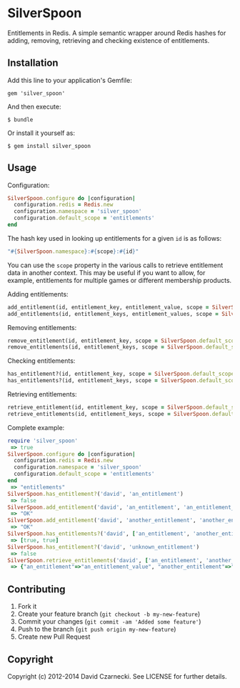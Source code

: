# SilverSpoon

Entitlements in Redis. A simple semantic wrapper around Redis hashes for adding, removing, retrieving and
checking existence of entitlements.

## Installation

Add this line to your application's Gemfile:

```
gem 'silver_spoon'
```

And then execute:

```
$ bundle
```

Or install it yourself as:

```
$ gem install silver_spoon
```

## Usage

Configuration:

```ruby
SilverSpoon.configure do |configuration|
  configuration.redis = Redis.new
  configuration.namespace = 'silver_spoon'
  configuration.default_scope = 'entitlements'
end
```

The hash key used in looking up entitlements for a given `id` is as follows:

```ruby
"#{SilverSpoon.namespace}:#{scope}:#{id}"
```

You can use the `scope` property in the various calls to retrieve entitlement data
in another context. This may be useful if you want to allow, for example, entitlements
for multiple games or different membership products.

Adding entitlements:

```ruby
add_entitlement(id, entitlement_key, entitlement_value, scope = SilverSpoon.default_scope)
add_entitlements(id, entitlement_keys, entitlement_values, scope = SilverSpoon.default_scope)
```

Removing entitlements:

```ruby
remove_entitlement(id, entitlement_key, scope = SilverSpoon.default_scope)
remove_entitlements(id, entitlement_keys, scope = SilverSpoon.default_scope)
```

Checking entitlements:

```ruby
has_entitlement?(id, entitlement_key, scope = SilverSpoon.default_scope)
has_entitlements?(id, entitlement_keys, scope = SilverSpoon.default_scope)
```

Retrieving entitlements:

```ruby
retrieve_entitlement(id, entitlement_key, scope = SilverSpoon.default_scope)
retrieve_entitlements(id, entitlement_keys, scope = SilverSpoon.default_scope)
```

Complete example:

```ruby
require 'silver_spoon'
 => true
SilverSpoon.configure do |configuration|
  configuration.redis = Redis.new
  configuration.namespace = 'silver_spoon'
  configuration.default_scope = 'entitlements'
end
 => "entitlements"
SilverSpoon.has_entitlement?('david', 'an_entitlement')
 => false
SilverSpoon.add_entitlement('david', 'an_entitlement', 'an_entitlement_value')
 => "OK"
SilverSpoon.add_entitlement('david', 'another_entitlement', 'another_entitlement_value')
 => "OK"
SilverSpoon.has_entitlements?('david', ['an_entitlement', 'another_entitlement'])
 => [true, true]
SilverSpoon.has_entitlement?('david', 'unknown_entitlement')
 => false
SilverSpoon.retrieve_entitlements('david', ['an_entitlement', 'another_entitlement'])
 => {"an_entitlement"=>"an_entitlement_value", "another_entitlement"=>"another_entitlement_value"}
```

## Contributing

1. Fork it
2. Create your feature branch (`git checkout -b my-new-feature`)
3. Commit your changes (`git commit -am 'Added some feature'`)
4. Push to the branch (`git push origin my-new-feature`)
5. Create new Pull Request

## Copyright

Copyright (c) 2012-2014 David Czarnecki. See LICENSE for further details.
